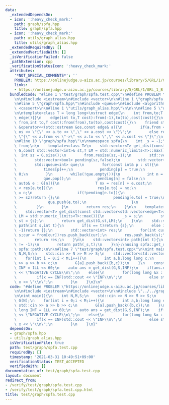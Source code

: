 ```yaml
---
data:
  _extendedDependsOn:
  - icon: ':heavy_check_mark:'
    path: graph/spfa.hpp
    title: graph/spfa.hpp
  - icon: ':heavy_check_mark:'
    path: utils/graph_alias.hpp
    title: utils/graph_alias.hpp
  _extendedRequiredBy: []
  _extendedVerifiedWith: []
  _isVerificationFailed: false
  _pathExtension: cpp
  _verificationStatusIcon: ':heavy_check_mark:'
  attributes:
    '*NOT_SPECIAL_COMMENTS*': ''
    PROBLEM: https://onlinejudge.u-aizu.ac.jp/courses/library/5/GRL/1/GRL_1_B
    links:
    - https://onlinejudge.u-aizu.ac.jp/courses/library/5/GRL/1/GRL_1_B
  bundledCode: "#line 1 \"test/graph/spfa.test.cpp\"\n#define PROBLEM \"https://onlinejudge.u-aizu.ac.jp/courses/library/5/GRL/1/GRL_1_B\"\
    \n\n#include <iostream>\n#include <vector>\n\n#line 1 \"graph/spfa.hpp\"\n\n\n\
    \n#line 5 \"graph/spfa.hpp\"\n#include <queue>\n#include <algorithm>\n#include\
    \ <cassert>\n\n#line 1 \"utils/graph_alias.hpp\"\n\n\n\n#line 5 \"utils/graph_alias.hpp\"\
    \n\ntemplate<class T = long long>\nstruct edge{\n    int from,to;T cost;\n   \
    \ edge(){}\n    edge(int to,T cost):from(-1),to(to),cost(cost){}\n    edge(int\
    \ from,int to,T cost):from(from),to(to),cost(cost){}\n    friend std::ostream\
    \ &operator<<(std::ostream &os,const edge& a){\n        if(a.from == -1)return\
    \ os << \"{\" << a.to << \",\" << a.cost << \"}\";\n        else return os <<\
    \ \"{\" << a.from << \"->\" << a.to << \",\" << a.cost << \"}\";\n    }\n};\n\n\
    \n#line 10 \"graph/spfa.hpp\"\n\nnamespace spfa{\n    int _s = -1;\n    std::vector<int>\
    \ from;\n\n    template<class T>\n    std::vector<T> get_dist(const std::vector<std::vector<edge<T>>>&\
    \ G,const std::vector<int>& st,T LM = std::numeric_limits<T>::max()){\n      \
    \  int sz = G.size();\n        from.resize(sz,-1);\n        std::vector<T> res(sz,LM);\n\
    \        std::vector<bool> pending(sz,false);\n        std::vector<int> times(sz,0);\n\
    \        std::queue<int> que;\n        for(const int& p : st){\n            que.push(p);\n\
    \            times[p]++;\n            pending[p] = true;\n            res[p] =\
    \ 0;\n        }\n        while(!que.empty()){\n            int n = que.front();\n\
    \            que.pop();\n            pending[n] = false;\n            for(const\
    \ auto& e : G[n]){\n                T nx = res[n] + e.cost;\n                if(nx\
    \ < res[e.to]){\n                    res[e.to] = nx;\n                    from[e.to]\
    \ = n;\n                    if(!pending[e.to]){\n                        if(++times[e.to]\
    \ >= sz)return {};\n                        pending[e.to] = true;\n          \
    \              que.push(e.to);\n                    }\n                }\n   \
    \         }\n        }\n        return res;\n    }\n\n    template<class T>\n\
    \    std::vector<T> get_dist(const std::vector<std::vector<edge<T>>>& G,int s,T\
    \ LM = std::numeric_limits<T>::max()){\n        _s = s;\n        std::vector<int>\
    \ st = {s};\n        return get_dist(G,st,LM);\n    }\n\n    std::vector<int>\
    \ path(int s,int t){\n        if(s == t)return {s};\n        else if(from[t] ==\
    \ -1)return {};\n        std::vector<int> res;\n        for(int cur = t;cur !=\
    \ s;cur = from[cur])res.push_back(cur);\n        res.push_back(s);\n        std::reverse(res.begin(),res.end());\n\
    \        return res;\n    }\n\n    std::vector<int> path(int t){\n        assert(_s\
    \ != -1);\n        return path(_s,t);\n    }\n};\nusing spfa::get_dist;\nusing\
    \ spfa::path;\n\n\n#line 7 \"test/graph/spfa.test.cpp\"\n\nint main(){\n    int\
    \ N,M,S;\n    std::cin >> N >> M >> S;\n    std::vector<std::vector<edge<>>> G(N);\n\
    \    for(int i = 0;i < M;i++){\n        int a,b;long long c;\n        std::cin\
    \ >> a >> b >> c;\n        G[a].push_back({b,c});\n    }\n    const long long\
    \ INF = 1LL << 60;\n    auto ans = get_dist(G,S,INF);\n    if(ans.empty())std::cout\
    \ << \"NEGATIVE CYCLE\\n\";\n    else{\n        for(long long &x : ans){\n   \
    \         if(x == INF)std::cout << \"INF\\n\";\n            else std::cout <<\
    \ x << \"\\n\";\n        }\n    }\n}\n"
  code: "#define PROBLEM \"https://onlinejudge.u-aizu.ac.jp/courses/library/5/GRL/1/GRL_1_B\"\
    \n\n#include <iostream>\n#include <vector>\n\n#include \"../../graph/spfa.hpp\"\
    \n\nint main(){\n    int N,M,S;\n    std::cin >> N >> M >> S;\n    std::vector<std::vector<edge<>>>\
    \ G(N);\n    for(int i = 0;i < M;i++){\n        int a,b;long long c;\n       \
    \ std::cin >> a >> b >> c;\n        G[a].push_back({b,c});\n    }\n    const long\
    \ long INF = 1LL << 60;\n    auto ans = get_dist(G,S,INF);\n    if(ans.empty())std::cout\
    \ << \"NEGATIVE CYCLE\\n\";\n    else{\n        for(long long &x : ans){\n   \
    \         if(x == INF)std::cout << \"INF\\n\";\n            else std::cout <<\
    \ x << \"\\n\";\n        }\n    }\n}"
  dependsOn:
  - graph/spfa.hpp
  - utils/graph_alias.hpp
  isVerificationFile: true
  path: test/graph/spfa.test.cpp
  requiredBy: []
  timestamp: '2021-03-31 10:49:51+09:00'
  verificationStatus: TEST_ACCEPTED
  verifiedWith: []
documentation_of: test/graph/spfa.test.cpp
layout: document
redirect_from:
- /verify/test/graph/spfa.test.cpp
- /verify/test/graph/spfa.test.cpp.html
title: test/graph/spfa.test.cpp
---
```

